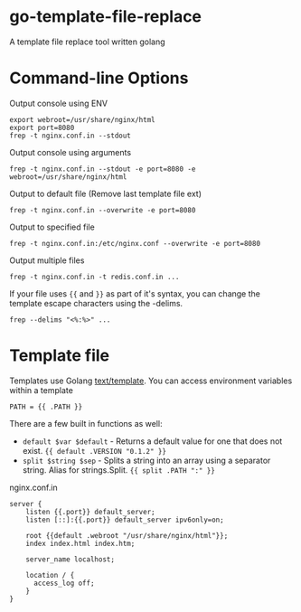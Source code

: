 # go-template-file-replace

A template file replace tool written golang

# Command-line Options

Output console using ENV

```
export webroot=/usr/share/nginx/html
export port=8080
frep -t nginx.conf.in --stdout
```

Output console using arguments

```
frep -t nginx.conf.in --stdout -e port=8080 -e webroot=/usr/share/nginx/html
```

Output to default file (Remove last template file ext)

```
frep -t nginx.conf.in --overwrite -e port=8080
```

Output to specified file

```
frep -t nginx.conf.in:/etc/nginx.conf --overwrite -e port=8080
```

Output multiple files

```
frep -t nginx.conf.in -t redis.conf.in ...
```

If your file uses `{{` and `}}` as part of it's syntax, you can change the template escape characters using the -delims.

```
frep --delims "<%:%>" ...
```

# Template file

Templates use Golang [text/template](http://golang.org/pkg/text/template/). You can access environment variables within a template

```
PATH = {{ .PATH }}
```

There are a few built in functions as well:

* `default $var $default` - Returns a default value for one that does not exist. `{{ default .VERSION "0.1.2" }}`
* `split $string $sep` - Splits a string into an array using a separator string. Alias for strings.Split. `{{ split .PATH ":" }}`

nginx.conf.in

```
server {
    listen {{.port}} default_server;
    listen [::]:{{.port}} default_server ipv6only=on;

    root {{default .webroot "/usr/share/nginx/html"}};
    index index.html index.htm;

    server_name localhost;

    location / {
      access_log off;
    }
}
```
